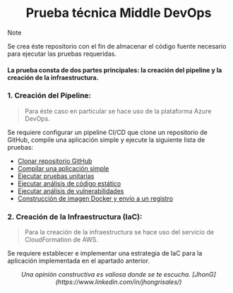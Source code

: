 <h1 align="center">Prueba técnica Middle DevOps</h1>

> [!NOTE]
> Se crea éste repositorio con el fin de almacenar el código fuente necesario para ejecutar las pruebas requeridas.

#### La prueba consta de dos partes principales: la creación del pipeline y la creación de la infraestructura.

### 1. Creación del Pipeline:
> Para éste caso en particular se hace uso de la plataforma Azure DevOps.

Se requiere configurar un pipeline CI/CD que clone un repositorio de GitHub, compile una aplicación simple y ejecute la siguiente lista de pruebas:

  - [Clonar repositorio GitHub](#clon-repo-github)
  - [Compilar una aplicación simple](#compile-simple-app)
  - [Ejecutar pruebas unitarias](#unit-test)
  - [Ejecutar análisis de código estático](#static-code-analysis)
  - [Ejecutar análisis de vulnerabilidades](#security-analysis)
  - [Construcción de imagen Docker y envío a un registro](#docker-image-acr)

### 2. Creación de la Infraestructura (IaC):
> Para la creación de la infraestructura se hace uso del servicio de CloudFormation de AWS.

Se requiere establecer e implementar una estrategia de IaC para la aplicación implementada en el apartado anterior.




<div align="center">
  <i>Una opinión constructiva es valiosa donde se te escucha. [JhonG](https://www.linkedin.com/in/jhongrisales/)</i>
</div>




